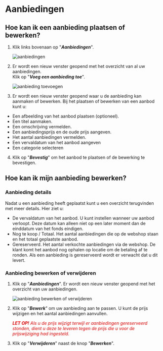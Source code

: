 # Aanbiedingen

## Hoe kan ik een aanbieding plaatsen of bewerken?

1.  Klik links bovenaan op "**_Aanbiedingen_**".

    <img src="https://raw.githubusercontent.com/teamforus/manuals/master/img/manual-aanbieder-aanbiedingen.png" alt="aanbiedingen"  style="max-width:300px">

2.  Er wordt een nieuw venster geopend met het overzicht van al uw aanbiedingen.<br>
Klik op "**_Voeg een aanbieding toe_**".

    <img src="https://raw.githubusercontent.com/teamforus/manuals/master/img/manual-aanbieder-aanbieding-toevoegen.png" alt="aanbieding toevoegen" style="max-width:500px">

3.  Er wordt een nieuw venster geopend waar u de aanbieding kan aanmaken of bewerken. Bij het plaatsen of bewerken van een aanbod kunt u:

 - Een afbeelding van het aanbod plaatsen (optioneel).    
 - Een titel aanmaken.
 - Een omschrijving vermelden.
 - Een aanbiedingsprijs en de oude prijs aangeven.
 - Het aantal aanbiedingen vermelden.
 - Een vervaldatum van het aanbod aangeven
 - Een categorie selecteren

4.  Klik op "**_Bevestig_**" om het aanbod te plaatsen of de bewerking te bevestigen.

## Hoe kan ik mijn aanbieding bewerken?

### Aanbieding details
Nadat u een aanbieding heeft geplaatst kunt u een overzicht terugvinden met meer details. Hier ziet u:

+  De vervaldatum van het aanbod. U kunt instellen wanneer uw aanbod verloopt. Deze datum kan alleen niet op een later moment dan de einddatum van het fonds eindigen.
+  Nog te koop / Totaal. Het aantal aanbiedingen die op de webshop staan en het totaal geplaatste aanbod.
+  Gereserveerd. Het aantal verkochte aanbiedingen via de webshop. De klant komt het aanbod nog ophalen op locatie  om de betaling af te ronden. Als een aanbieding is gereserveerd wordt er verwacht dat u dit levert.

### Aanbieding bewerken of verwijderen

1.  Klik op "**_Aanbiedingen_**". Er wordt een nieuw venster geopend met het overzicht van uw aanbiedingen.

    <img src="https://raw.githubusercontent.com/teamforus/manuals/master/img/manual-aanbieder-aanbieding-bewerken.png" alt="aanbieding bewerken of verwijderen" style="max-width:500px">

2.  Klik op "**_Bewerk_**" om uw aanbieding aan te passen. U kunt de prijs wijzigen en het aantal aanbiedingen aanvullen.

    <span style="color:red;font-style:italic;font-weight:bold">LET OP!</span> <span style="color:red;font-style:italic">Als u de prijs wijzigt terwijl er aanbiedingen gereserveerd stonden, dient u deze te leveren tegen de prijs die u voor de prijswijziging had ingesteld.</span>

3.  Klik op "**_Verwijderen_**" naast de knop "**_Bewerken_**".
&nbsp;
